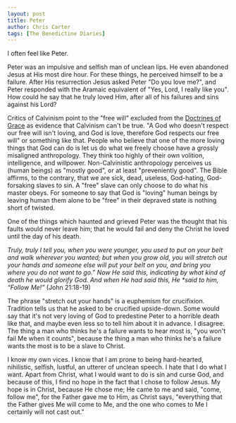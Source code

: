 ```yaml
---
layout: post
title: Peter
author: Chris Carter
tags: [The Benedictine Diaries]
---
```


I often feel like Peter.

Peter was an impulsive and selfish man of unclean lips. He even abandoned Jesus at His most dire hour. For these things, he perceived himself to be a failure. After His resurrection Jesus asked Peter "Do you love me?", and Peter responded with the Aramaic equivalent of "Yes, Lord, I really like you". How could he say that he truly loved Him, after all of his failures and sins against his Lord?

Critics of Calvinism point to the "free will" excluded from the [Doctrines of Grace](https://www.youtube.com/playlist?list=PLUKocDDrsOO6elRDnOOwy0JM0ARaxOonx) as evidence that Calvinism can't be true. "A God who doesn't respect our free will isn't loving, and God is love, therefore God respects our free will" or something like that. People who believe that one of the more loving things that God can do is let us do what we freely choose have a grossly misaligned anthropology. They think too highly of their own volition, intelligence, and willpower. Non-Calvinistic anthropology perceives us (human beings) as "mostly good", or at least "preveniently good". The Bible affirms, to the contrary, that we are sick, dead, useless, God-hating, God-forsaking slaves to sin. A "free" slave can only choose to do what his master obeys. For someone to say that God is "loving" human beings by leaving human them alone to be "free" in their depraved state is nothing short of twisted.

One of the things which haunted and grieved Peter was the thought that his faults would never leave him; that he would fail and deny the Christ he loved until the day of his death.

_Truly, truly I tell you, when you were younger, you used to put on your belt and walk wherever you wanted; but when you grow old, you will stretch out your hands and someone else will put your belt on you, and bring you where you do not want to go.” Now He said this, indicating by what kind of death he would glorify God. And when He had said this, He *said to him, “Follow Me!”_ (John 21:18-19)

The phrase "stretch out your hands" is a euphemism for crucifixion. Tradition tells us that he asked to be crucified upside-down. Some would say that it's not very loving of God to predestine Peter to a horrible death like that, and maybe even less so to tell him about it in advance. I disagree. The thing a man who thinks he's a failure wants to hear most is, "you won't fail Me when it counts", because the thing a man who thinks he's a failure wants the most is to be a slave to Christ.

I know my own vices. I know that I am prone to being hard-hearted, nihilistic, selfish, lustful, an utterer of unclean speech. I hate that I do what I want. Apart from Christ, what I would want to do is sin and curse God, and because of this, I find no hope in the fact that I chose to follow Jesus. My hope is in Christ, because He chose me; He came to me and said, "come, follow me", for the Father gave me to Him, as Christ says, "everything that the Father gives Me will come to Me, and the one who comes to Me I certainly will not cast out."
